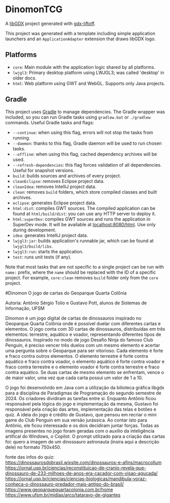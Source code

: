 # DinomonTCG

A [libGDX](https://libgdx.com/) project generated with [gdx-liftoff](https://github.com/libgdx/gdx-liftoff).

This project was generated with a template including simple application launchers and an `ApplicationAdapter` extension that draws libGDX logo.

## Platforms

- `core`: Main module with the application logic shared by all platforms.
- `lwjgl3`: Primary desktop platform using LWJGL3; was called 'desktop' in older docs.
- `html`: Web platform using GWT and WebGL. Supports only Java projects.

## Gradle

This project uses [Gradle](https://gradle.org/) to manage dependencies.
The Gradle wrapper was included, so you can run Gradle tasks using `gradlew.bat` or `./gradlew` commands.
Useful Gradle tasks and flags:

- `--continue`: when using this flag, errors will not stop the tasks from running.
- `--daemon`: thanks to this flag, Gradle daemon will be used to run chosen tasks.
- `--offline`: when using this flag, cached dependency archives will be used.
- `--refresh-dependencies`: this flag forces validation of all dependencies. Useful for snapshot versions.
- `build`: builds sources and archives of every project.
- `cleanEclipse`: removes Eclipse project data.
- `cleanIdea`: removes IntelliJ project data.
- `clean`: removes `build` folders, which store compiled classes and built archives.
- `eclipse`: generates Eclipse project data.
- `html:dist`: compiles GWT sources. The compiled application can be found at `html/build/dist`: you can use any HTTP server to deploy it.
- `html:superDev`: compiles GWT sources and runs the application in SuperDev mode. It will be available at [localhost:8080/html](http://localhost:8080/html). Use only during development.
- `idea`: generates IntelliJ project data.
- `lwjgl3:jar`: builds application's runnable jar, which can be found at `lwjgl3/build/libs`.
- `lwjgl3:run`: starts the application.
- `test`: runs unit tests (if any).

Note that most tasks that are not specific to a single project can be run with `name:` prefix, where the `name` should be replaced with the ID of a specific project.
For example, `core:clean` removes `build` folder only from the `core` project.

#Dinomon
O jogo de cartas do Geoparque Quarta Colônia

Autoria: Antônio Sérgio Tolio e Gustavo Pott, alunos de Sistemas de Informação, UFSM

Dinomon é um jogo digital de cartas de dinossauros inspirado no Geoparque Quarta Colônia onde é possível duelar com diferentes cartas e elementos. O jogo conta com 30 cartas de dinossauros, distribuídas em três elementos: terrestre, aquático e voador, representando diferentes tipos de dinossauros. Inspirado no modo de jogo Desafio Ninja do famoso Club Penguin, é preciso vencer três duelos com um mesmo elemento e acertar uma pergunta sobre o Geoparque para ser vitorioso. Cada elemento é forte e fraco contra outros elementos. O elemento terrestre é forte contra aquático e fraco contra voador, o elemento aquático é forte contra voador e fraco contra terrestre e o elemento voador é forte contra terrestre e fraco contra aquático. Se duas cartas de mesmo elemento se enfrentam, vence o de maior valor, uma vez que cada carta possui um valor de 1 a 10.

O jogo foi desenvolvido em Java com a utilização da bilioteca gráfica libgdx para a disciplina de Paradigmas de Programação do segundo semestre de 2024. Os criadores dividiram as tarefas entre si. Enquanto Antônio ficou responsável pela lógica do jogo e implementação da mesma, Gustavo foi responsável pela criação das artes, implementação das telas e botões e quiz. A ideia do jogo é crédito de Gustavo, que pensou em recriar o mini game do Club Penguin em sua versão jurássica. Ao contar isto para Antônio, ele ficou interessado e os dois decidiram juntar forças. Todas as imagens presentes no jogo foram geradas com o auxílio da inteligência artifical do Windows, o Copilot. O prompt utilizado para a criação das cartas foi: quero a imagem de um dinossauro astronauta (insira aqui a descrição dele) no formato 750x450. 


fonte das infos do quiz:
https://dinossaurosdobrasil.wixsite.com/dinossauros-e-afins/macrocollum
https://jornal.usp.br/ciencias/reconstituicao-de-cranio-revela-que-dinossauro-de-233-milhoes-de-anos-era-cacador-com-visao-agucada/
https://jornal.usp.br/ciencias/ciencias-biologicas/mandibula-voraz-conheca-o-dinossauro-predador-mais-antigo-do-brasil/
https://www.geoparquequartacolonia.com.br/home
https://www.ufsm.br/midias/arco/tataravo-de-gigantes
